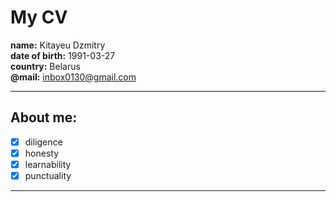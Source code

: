 # My CV
**name:** Kitayeu Dzmitry<br>
**date of birth:** 1991-03-27 <br>
**country:** Belarus <br>
**@mail:** inbox0130@gmail.com <br>
___
## About me:
- [X] diligence <br>
- [X] honesty <br>
- [X] learnability <br>
- [X] punctuality <br>
___